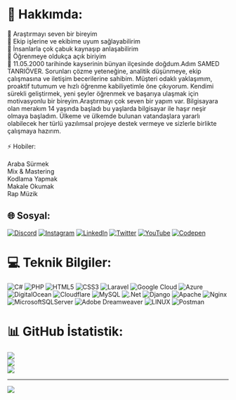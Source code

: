 # 💫 Hakkımda:
🔭 Araştırmayı seven bir bireyim<br>👯 Ekip işlerine ve ekibime uyum sağlayabilirim<br>🤝 İnsanlarla çok çabuk kaynaşıp anlaşabilirim<br>🌱 Öğrenmeye oldukça açık biriyim<br>💬 11.05.2000 tarihinde kayserinin bünyan ilçesinde doğdum.Adım SAMED TANRIÖVER. Sorunları çözme yeteneğine, analitik düşünmeye, ekip çalışmasına ve iletişim becerilerine sahibim. Müşteri odaklı yaklaşımım, proaktif tutumum ve hızlı öğrenme kabiliyetimle öne çıkıyorum. Kendimi sürekli geliştirmek, yeni şeyler öğrenmek ve başarıya ulaşmak için motivasyonlu bir bireyim.Araştırmayı çok seven bir yapım var. Bilgisayara olan merakım 14 yaşında başladı bu yaşlarda bilgisayar ile haşır neşir olmaya başladım. Ülkeme ve ülkemde bulunan vatandaşlara yararlı olabilecek her türlü yazılımsal projeye destek vermeye ve sizlerle birlikte çalışmaya hazırım.<br><br>⚡ Hobiler:<br>
<br>Araba Sürmek
<br>Mix & Mastering
<br>Kodlama Yapmak<br>
Makale Okumak<br>
Rap Müzik


## 🌐 Sosyal:
[![Discord](https://img.shields.io/badge/Discord-%237289DA.svg?logo=discord&logoColor=white)](https://discord.gg/https://discord.gg/SjVN3Hqc4u) [![Instagram](https://img.shields.io/badge/Instagram-%23E4405F.svg?logo=Instagram&logoColor=white)](https://instagram.com/samedtanriover) [![LinkedIn](https://img.shields.io/badge/LinkedIn-%230077B5.svg?logo=linkedin&logoColor=white)](https://linkedin.com/in/smdtnrvr) [![Twitter](https://img.shields.io/badge/Twitter-%231DA1F2.svg?logo=Twitter&logoColor=white)](https://twitter.com/CynSmd) [![YouTube](https://img.shields.io/badge/YouTube-%23FF0000.svg?logo=YouTube&logoColor=white)](https://youtube.com/channel/UCykQjoUKaGdx5dnJse6NX-Q) [![Codepen](https://img.shields.io/badge/Codepen-000000?style=for-the-badge&logo=codepen&logoColor=white)](https://codepen.io/bycyanid) 

# 💻 Teknik Bilgiler:
![C#](https://img.shields.io/badge/c%23-%23239120.svg?style=for-the-badge&logo=c-sharp&logoColor=white) ![PHP](https://img.shields.io/badge/php-%23777BB4.svg?style=for-the-badge&logo=php&logoColor=white) ![HTML5](https://img.shields.io/badge/html5-%23E34F26.svg?style=for-the-badge&logo=html5&logoColor=white) ![CSS3](https://img.shields.io/badge/css3-%231572B6.svg?style=for-the-badge&logo=css3&logoColor=white) ![Laravel](https://img.shields.io/badge/laravel-%23FF2D20.svg?style=for-the-badge&logo=laravel&logoColor=white) ![Google Cloud](https://img.shields.io/badge/Google%20Cloud-%234285F4.svg?style=for-the-badge&logo=google-cloud&logoColor=white) ![Azure](https://img.shields.io/badge/azure-%230072C6.svg?style=for-the-badge&logo=azure-devops&logoColor=white) ![DigitalOcean](https://img.shields.io/badge/DigitalOcean-%230167ff.svg?style=for-the-badge&logo=digitalOcean&logoColor=white) ![Cloudflare](https://img.shields.io/badge/Cloudflare-F38020?style=for-the-badge&logo=Cloudflare&logoColor=white) ![MySQL](https://img.shields.io/badge/mysql-%2300f.svg?style=for-the-badge&logo=mysql&logoColor=white) ![.Net](https://img.shields.io/badge/.NET-5C2D91?style=for-the-badge&logo=.net&logoColor=white) ![Django](https://img.shields.io/badge/django-%23092E20.svg?style=for-the-badge&logo=django&logoColor=white) ![Apache](https://img.shields.io/badge/apache-%23D42029.svg?style=for-the-badge&logo=apache&logoColor=white) ![Nginx](https://img.shields.io/badge/nginx-%23009639.svg?style=for-the-badge&logo=nginx&logoColor=white) ![MicrosoftSQLServer](https://img.shields.io/badge/Microsoft%20SQL%20Sever-CC2927?style=for-the-badge&logo=microsoft%20sql%20server&logoColor=white) ![Adobe Dreamweaver](https://img.shields.io/badge/Adobe%20Dreamweaver-FF61F6.svg?style=for-the-badge&logo=Adobe%20Dreamweaver&logoColor=white) ![LINUX](https://img.shields.io/badge/Linux-FCC624?style=for-the-badge&logo=linux&logoColor=black) ![Postman](https://img.shields.io/badge/Postman-FF6C37?style=for-the-badge&logo=postman&logoColor=white)
# 📊 GitHub İstatistik:
![](https://github-readme-stats.vercel.app/api?username=ByCyanid&theme=dark&hide_border=false&include_all_commits=false&count_private=false)<br/>
![](https://github-readme-streak-stats.herokuapp.com/?user=ByCyanid&theme=dark&hide_border=false)<br/>
![](https://github-readme-stats.vercel.app/api/top-langs/?username=ByCyanid&theme=dark&hide_border=false&include_all_commits=false&count_private=false&layout=compact)


---
[![](https://visitcount.itsvg.in/api?id=ByCyanid&icon=0&color=0)](https://visitcount.itsvg.in)

<!-- Proudly created with GPRM ( https://gprm.itsvg.in ) -->
